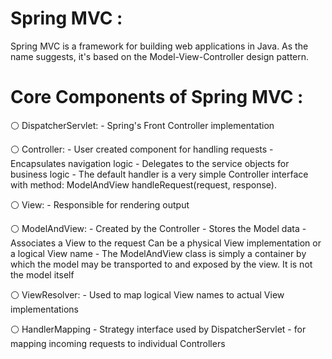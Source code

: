 # Spring MVC :
Spring MVC is a framework for building web applications in Java. As the name suggests, it's based on the Model-View-Controller design pattern.

# Core Components of Spring MVC :
⚪ DispatcherServlet:
	- Spring's Front Controller implementation

⚪ Controller:
	- User created component for handling requests
	- Encapsulates navigation logic
	- Delegates to the service objects for business logic
	- The default handler is a very simple Controller interface with method:
		ModelAndView handleRequest(request, response).

⚪ View:
	- Responsible for rendering output

⚪ ModelAndView:
	- Created by the Controller
	- Stores the Model data
	- Associates a View to the request
		Can be a physical View implementation or a logical View name
	- The ModelAndView class is simply a container by which the model may be transported to and exposed by the view.
		It is not the model itself

⚪ ViewResolver:
	- Used to map logical View names to actual View implementations

⚪ HandlerMapping
	- Strategy interface used by DispatcherServlet
	- for mapping incoming requests to individual Controllers 

